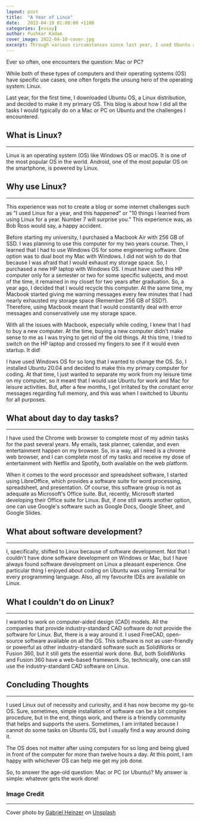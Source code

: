 ```yaml
---
layout: post
title:  "A Year of Linux"
date:   2022-04-10 01:00:00 +1100
categories: [essay]
author: Pushkar Kadam
cover_image: 2022-04-10-cover.jpg
excerpt: Through various circumstances since last year, I used Ubuntu as my primary operating system. This blog outlines my experience of using Linux for day-to-day tasks and how I have realised that the operating system doesn't matter as long as you can get your work done.
---
```


Ever so often, one encounters the question: Mac or PC?

While both of these types of computers and their operating systems (OS) have specific use cases, one often forgets the unsung hero of the operating system: Linux.

Last year, for the first time, I downloaded Ubuntu OS, a Linux distribution, and decided to make it my primary OS. This blog is about how I did all the tasks I would typically do on a Mac or PC on Ubuntu and the challenges I encountered.

## What is Linux?
---

Linux is an operating system (OS) like Windows OS or macOS. It is one of the most popular OS in the world. Android, one of the most popular OS on the smartphone, is powered by Linux.

## Why use Linux?
---

This experience was not to create a blog or some internet challenges such as "I used Linux for a year, and this happened" or "10 things I learned from using Linux for a year. Number 7 will surprise you." This experience was, as Bob Ross would say, a happy accident.

Before starting my university, I purchased a Macbook Air with 256 GB of SSD. I was planning to use this computer for my two years course. Then, I learned that I had to use Windows OS for some engineering software. One option was to dual boot my Mac with Windows. I did not wish to do that because I was afraid that I would exhaust my storage space. So, I purchased a new HP laptop with Windows OS. I must have used this HP computer only for a semester or two for some specific subjects, and most of the time, it remained in my closet for two years after graduation. So, a year ago, I decided that I would recycle this computer. At the same time, my Macbook started giving me warning messages every few minutes that I had nearly exhausted my storage space (Remember 256 GB of SSD?). Therefore, using Macbook meant that I would constantly deal with error messages and conservatively use my storage space.

With all the issues with Macbook, especially while coding, I knew that I had to buy a new computer. At the time, buying a new computer didn't make sense to me as I was trying to get rid of the old things. At this time, I tried to switch on the HP laptop and crossed my fingers to see if it would even startup. It did!

I have used Windows OS for so long that I wanted to change the OS. So, I installed Ubuntu 20.04 and decided to make this my primary computer for coding. At that time, I just wanted to separate my work from my leisure time on my computer, so it meant that I would use Ubuntu for work and Mac for leisure activities. But, after a few months, I got irritated by the constant error messages regarding full memory, and this was when I switched to Ubuntu for all purposes.

## What about day to day tasks?
---

I have used the Chrome web browser to complete most of my admin tasks for the past several years. My emails, task planner, calendar, and even entertainment happen on my browser. So, in a way, all I need is a chrome web browser, and I can complete most of my tasks and receive my dose of entertainment with Netflix and Spotify, both available on the web platform.

When it comes to the word processor and spreadsheet software, I started using LibreOffice, which provides a software suite for word processing, spreadsheet, and presentation. Of course, this software group is not as adequate as Microsoft's Office suite. But, recently, Microsoft started developing their Office suite for Linux. But, if one still wants another option, one can use Google's software such as Google Docs, Google Sheet, and Google Slides.

## What about software development?
---

I, specifically, shifted to Linux because of software development. Not that I couldn't have done software development on Windows or Mac, but I have always found software development on Linux a pleasant experience. One particular thing I enjoyed about coding on Ubuntu was using Terminal for every programming language. Also, all my favourite IDEs are available on Linux.

## What I couldn't do on Linux?
---

I wanted to work on computer-aided design (CAD) models. All the companies that provide industry-standard CAD software do not provide the software for Linux. But, there is a way around it. I used FreeCAD, open-source software available on all the OS. This software is not as user-friendly or powerful as other industry-standard software such as SolidWorks or Fusion 360, but it still gets the essential work done. But, both SolidWorks and Fusion 360 have a web-based framework. So, technically, one can still use the industry-standard CAD software on Linux.

## Concluding Thoughts
---

I used Linux out of necessity and curiosity, and it has now become my go-to OS. Sure, sometimes, simple installation of software can be a bit complex procedure, but in the end, things work, and there is a friendly community that helps and supports the users. Sometimes, I am irritated because I cannot do some tasks on Ubuntu OS, but I usually find a way around doing it.

The OS does not matter after using computers for so long and being glued in front of the computer for more than twelve hours a day. At this point, I am happy with whichever OS can help me get my job done.

So, to answer the age-old question: Mac or PC (or Ubuntu)? My answer is simple: whatever gets the work done!


### Image Credit
---

Cover photo by <a href="https://unsplash.com/@6heinz3r?utm_source=unsplash&utm_medium=referral&utm_content=creditCopyText">Gabriel Heinzer</a> on <a href="https://unsplash.com/s/photos/linux?utm_source=unsplash&utm_medium=referral&utm_content=creditCopyText">Unsplash</a>
